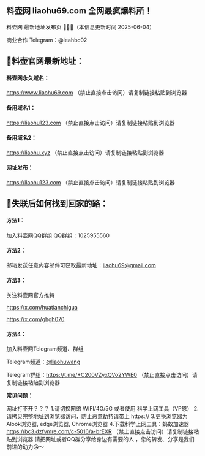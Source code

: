 ## 料壶网 liaohu69.com 全网最疯爆料所！

料壶网 最新地址发布页 🍵🍵🍵（本信息更新时间 2025-06-04）

商业合作 Telegram：@leahbc02

## 📌料壶官网最新地址：
#### 料壶网永久域名：
https://www.liaohu69.com （禁止直接点击访问）请复制链接粘贴到浏览器

#### 备用域名1：
https://liaohu123.com （禁止直接点击访问）请复制链接粘贴到浏览器

#### 备用域名2：
https://liaohu.xyz （禁止直接点击访问）请复制链接粘贴到浏览器

#### 网址发布：
https://liaohu123.com （禁止直接点击访问）请复制链接粘贴到浏览器

## 📱失联后如何找到回家的路：
#### 方法1：
加入料壶网QQ群组
QQ群组：1025955560

#### 方法2：
邮箱发送任意内容邮件可获取最新地址：liaohu69@gmail.com

#### 方法3：
关注料壶网官方推特

https://x.com/huatianchigua

https://x.com/ghgh070

#### 方法4：
加入料壶网Telegram频道、群组

Telegram频道：[@liaohuwang](https://t.me/liaohuwang
)

Telegram群组：https://t.me/+C200VZyxQVo2YWE0 （禁止直接点击访问）请复制链接粘贴到浏览器

**常见问题：**

网址打不开？？？
1.请切换网络 WIFI/4G/5G 或者使用 科学上网工具（VP恩）
2.请拷贝完整地址到浏览器访问，防止恶意劫持请带上 https://
3.更换浏览器为Alook浏览器, edge浏览器, Chrome浏览器
4.下载科学上网工具：蚂蚁加速器 https://bc3.dzfvmre.com/c-5016/a-brEXR （禁止直接点击访问）请复制链接粘贴到浏览器
请把网址或者QQ群分享给身边有需要的人 ，您的转发、分享是我们前进的动力😘～
